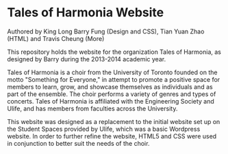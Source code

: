 Tales of Harmonia Website
==========
Authored by King Long Barry Fung (Design and CSS), Tian Yuan Zhao (HTML) and Travis Cheung (More)

This repository holds the website for the organization Tales of Harmonia, as designed by Barry during the 2013-2014 academic year.

Tales of Harmonia is a choir from the University of Toronto founded on the motto "Something for Everyone," in attempt to promote a positive space for members to learn, grow, and showcase themselves as individuals and as part of the ensemble. The choir performs a variety of genres and types of concerts. Tales of Harmonia is affiliated with the Engineering Society and Ulife, and has members from faculties across the University.

This website was designed as a replacement to the initial website set up on the Student Spaces provided by Ulife, which was a basic Wordpress website. In order to further refine the website, HTML5 and CSS were used in conjunction to better suit the needs of the choir.
